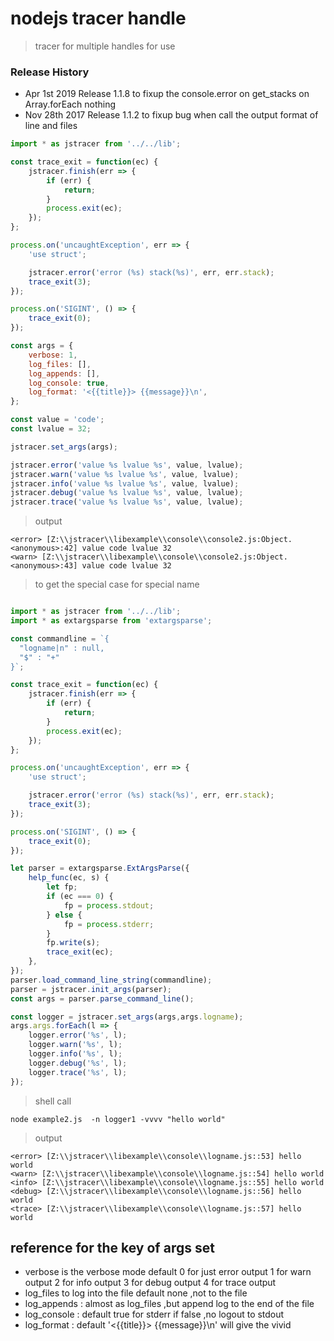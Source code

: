# nodejs tracer handle
> tracer for multiple handles for use

### Release History
* Apr 1st 2019 Release 1.1.8 to fixup the console.error on get_stacks on Array.forEach nothing
* Nov 28th 2017 Release 1.1.2 to fixup bug when call the output format of line and files


```js
import * as jstracer from '../../lib';

const trace_exit = function(ec) {
    jstracer.finish(err => {
        if (err) {
            return;
        }
        process.exit(ec);
    });
};

process.on('uncaughtException', err => {
    'use struct';

    jstracer.error('error (%s) stack(%s)', err, err.stack);
    trace_exit(3);
});

process.on('SIGINT', () => {
    trace_exit(0);
});

const args = {
    verbose: 1,
    log_files: [],
    log_appends: [],
    log_console: true,
    log_format: '<{{title}}> {{message}}\n',
};

const value = 'code';
const lvalue = 32;

jstracer.set_args(args);

jstracer.error('value %s lvalue %s', value, lvalue);
jstracer.warn('value %s lvalue %s', value, lvalue);
jstracer.info('value %s lvalue %s', value, lvalue);
jstracer.debug('value %s lvalue %s', value, lvalue);
jstracer.trace('value %s lvalue %s', value, lvalue);
```

> output 
```shell
<error> [Z:\\jstracer\\libexample\\console\\console2.js:Object.<anonymous>:42] value code lvalue 32
<warn> [Z:\\jstracer\\libexample\\console\\console2.js:Object.<anonymous>:43] value code lvalue 32
```


> to get the special case for special name

```js

import * as jstracer from '../../lib';
import * as extargsparse from 'extargsparse';

const commandline = `{
  "logname|n" : null,
  "$" : "+"
}`;

const trace_exit = function(ec) {
    jstracer.finish(err => {
        if (err) {
            return;
        }
        process.exit(ec);
    });
};

process.on('uncaughtException', err => {
    'use struct';

    jstracer.error('error (%s) stack(%s)', err, err.stack);
    trace_exit(3);
});

process.on('SIGINT', () => {
    trace_exit(0);
});

let parser = extargsparse.ExtArgsParse({
    help_func(ec, s) {
        let fp;
        if (ec === 0) {
            fp = process.stdout;
        } else {
            fp = process.stderr;
        }
        fp.write(s);
        trace_exit(ec);
    },
});
parser.load_command_line_string(commandline);
parser = jstracer.init_args(parser);
const args = parser.parse_command_line();

const logger = jstracer.set_args(args,args.logname);
args.args.forEach(l => {
    logger.error('%s', l);
    logger.warn('%s', l);
    logger.info('%s', l);
    logger.debug('%s', l);
    logger.trace('%s', l);
});

```

> shell call 

```shell
node example2.js  -n logger1 -vvvv "hello world"
```

> output

```shell
<error> [Z:\\jstracer\\libexample\\console\\logname.js::53] hello world
<warn> [Z:\\jstracer\\libexample\\console\\logname.js::54] hello world
<info> [Z:\\jstracer\\libexample\\console\\logname.js::55] hello world
<debug> [Z:\\jstracer\\libexample\\console\\logname.js::56] hello world
<trace> [Z:\\jstracer\\libexample\\console\\logname.js::57] hello world
```

## reference for the key of args set
-  verbose  is the verbose mode default 0 for just error output 
            1 for warn output
            2 for info output
            3 for debug output
            4 for trace output <br>
-  log_files  to log into the file default none ,not to the file 
-  log_appends : almost as log_files ,but append log to the end of the file
-  log_console : default true for stderr  if false ,no logout to stdout
-  log_format : default '<{{title}}> {{message}}\n' will give the vivid
